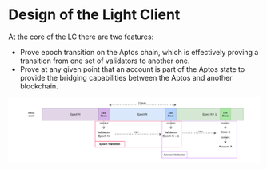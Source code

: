 # Design of the Light Client

At the core of the LC there are two features:

- Prove epoch transition on the Aptos chain, which is effectively proving a transition from one set of validators to
  another one.
- Prove at any given point that an account is part of the Aptos state to provide the bridging capabilities between the
  Aptos and another blockchain.

<img src="../images/aptos-proofs.png">
